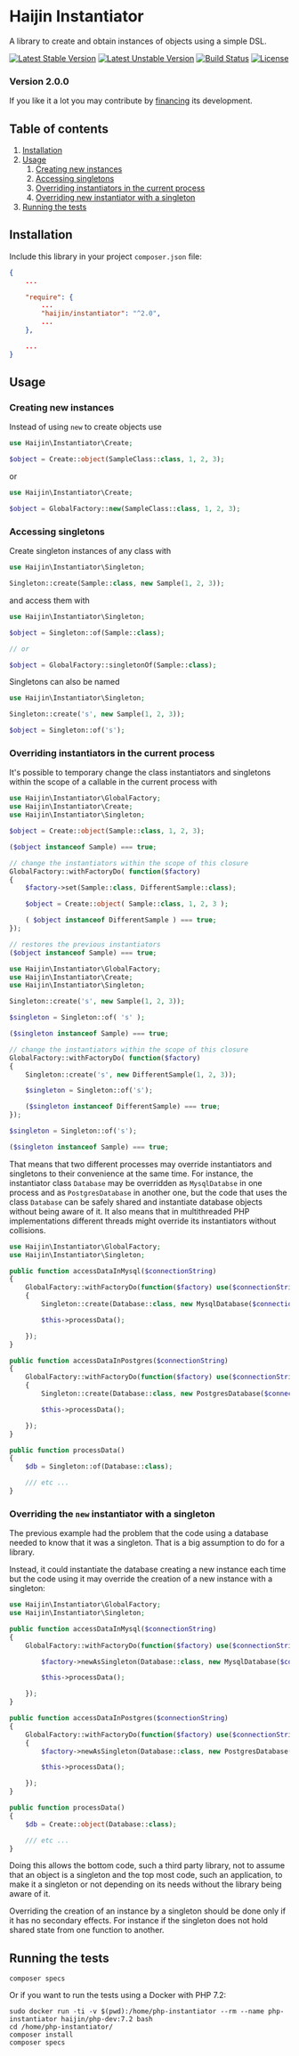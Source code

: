 # Haijin Instantiator

A library to create and obtain instances of objects using a simple DSL.

[![Latest Stable Version](https://poser.pugx.org/haijin/instantiator/version)](https://packagist.org/packages/haijin/instantiator)
[![Latest Unstable Version](https://poser.pugx.org/haijin/instantiator/v/unstable)](https://packagist.org/packages/haijin/instantiator)
[![Build Status](https://travis-ci.org/haijin-development/php-instantiator.svg?branch=master)](https://travis-ci.org/haijin-development/php-instantiator)
[![License](https://poser.pugx.org/haijin/instantiator/license)](https://packagist.org/packages/haijin/instantiator)

### Version 2.0.0

If you like it a lot you may contribute by [financing](https://github.com/haijin-development/support-haijin-development) its development.

## Table of contents

1. [Installation](#c-1)
2. [Usage](#c-2)
    1. [Creating new instances](#c-2-1)
    2. [Accessing singletons](#c-2-2)
    3. [Overriding instantiators in the current process](#c-2-3)
    4. [Overriding new instantiator with a singleton](#c-2-4)
3. [Running the tests](#c-3)

<a name="c-1"></a>
## Installation

Include this library in your project `composer.json` file:

```json
{
    ...

    "require": {
        ...
        "haijin/instantiator": "^2.0",
        ...
    },

    ...
}
```

<a name="c-2"></a>
## Usage

<a name="c-2-1"></a>
### Creating new instances

Instead of using `new` to create objects use

```php
use Haijin\Instantiator\Create;

$object = Create::object(SampleClass::class, 1, 2, 3);
```

or

```php
use Haijin\Instantiator\Create;

$object = GlobalFactory::new(SampleClass::class, 1, 2, 3);
```

<a name="c-2-2"></a>
### Accessing singletons

Create singleton instances of any class with

```php
use Haijin\Instantiator\Singleton;

Singleton::create(Sample::class, new Sample(1, 2, 3));
```

and access them with

```php
use Haijin\Instantiator\Singleton;

$object = Singleton::of(Sample::class);

// or

$object = GlobalFactory::singletonOf(Sample::class);
```

Singletons can also be named

```php
use Haijin\Instantiator\Singleton;

Singleton::create('s', new Sample(1, 2, 3));

$object = Singleton::of('s');
```

<a name="c-2-3"></a>
### Overriding instantiators in the current process

It's possible to temporary change the class instantiators and singletons within the scope of a callable in the current process with

```php
use Haijin\Instantiator\GlobalFactory;
use Haijin\Instantiator\Create;
use Haijin\Instantiator\Singleton;

$object = Create::object(Sample::class, 1, 2, 3);

($object instanceof Sample) === true;

// change the instantiators within the scope of this closure
GlobalFactory::withFactoryDo( function($factory) 
{
    $factory->set(Sample::class, DifferentSample::class);

    $object = Create::object( Sample::class, 1, 2, 3 );

    ( $object instanceof DifferentSample ) === true;
});

// restores the previous instantiators
($object instanceof Sample) === true;
```

```php
use Haijin\Instantiator\GlobalFactory;
use Haijin\Instantiator\Create;
use Haijin\Instantiator\Singleton;

Singleton::create('s', new Sample(1, 2, 3));

$singleton = Singleton::of( 's' );

($singleton instanceof Sample) === true;

// change the instantiators within the scope of this closure
GlobalFactory::withFactoryDo( function($factory) 
{
    Singleton::create('s', new DifferentSample(1, 2, 3));

    $singleton = Singleton::of('s');

    ($singleton instanceof DifferentSample) === true;
});

$singleton = Singleton::of('s');

($singleton instanceof Sample) === true;
```


That means that two different processes may override instantiators and singletons to their convenience at the same time.
For instance, the instantiator class `Database` may be overridden as `MysqlDatabse` in one process and as `PostgresDatabase` in another one, but the code that uses the class `Database` can be safely shared and instantiate database objects without being aware of it.
It also means that in multithreaded PHP implementations different threads might override its instantiators without collisions.


```php
use Haijin\Instantiator\GlobalFactory;
use Haijin\Instantiator\Singleton;

public function accessDataInMysql($connectionString)
{
    GlobalFactory::withFactoryDo(function($factory) use($connectionString)
    {
        Singleton::create(Database::class, new MysqlDatabase($connectionString));

        $this->processData();

    });
}

public function accessDataInPostgres($connectionString)
{
    GlobalFactory::withFactoryDo(function($factory) use($connectionString)
    {
        Singleton::create(Database::class, new PostgresDatabase($connectionString));

        $this->processData();

    });
}

public function processData()
{
    $db = Singleton::of(Database::class);

    /// etc ...
}
```

<a name="c-2-4"></a>
### Overriding the `new` instantiator with a singleton

The previous example had the problem that the code using a database needed to know that it was a singleton. That is a big assumption to do for a library.

Instead, it could instantiate the database creating a new instance each time but the code using it may override the creation of a new instance with a singleton:

```php
use Haijin\Instantiator\GlobalFactory;
use Haijin\Instantiator\Singleton;

public function accessDataInMysql($connectionString)
{
    GlobalFactory::withFactoryDo(function($factory) use($connectionString) {

        $factory->newAsSingleton(Database::class, new MysqlDatabase($connectionString));

        $this->processData();

    });
}

public function accessDataInPostgres($connectionString)
{
    GlobalFactory::withFactoryDo(function($factory) use($connectionString)
    {
        $factory->newAsSingleton(Database::class, new PostgresDatabase($connectionString));

        $this->processData();

    });
}

public function processData()
{
    $db = Create::object(Database::class);

    /// etc ...
}
```

Doing this allows the bottom code, such a third party library, not to assume that an object is a singleton and the top most code, such an application, to make it a singleton or not depending on its needs without the library being aware of it.

Overriding the creation of an instance by a singleton should be done only if it has no secondary effects. For instance if the singleton does not hold shared state from one function to another.

<a name="c-3"></a>
## Running the tests

```
composer specs
```

Or if you want to run the tests using a Docker with PHP 7.2:

```
sudo docker run -ti -v $(pwd):/home/php-instantiator --rm --name php-instantiator haijin/php-dev:7.2 bash
cd /home/php-instantiator/
composer install
composer specs
```